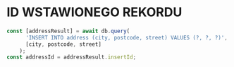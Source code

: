 # ID WSTAWIONEGO REKORDU

```js
const [addressResult] = await db.query(
      'INSERT INTO address (city, postcode, street) VALUES (?, ?, ?)',
      [city, postcode, street]
    );
const addressId = addressResult.insertId;
```